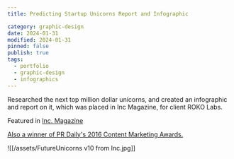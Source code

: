```yaml
---
title: Predicting Startup Unicorns Report and Infographic

category: graphic-design
date: 2024-01-31
modified: 2024-01-31
pinned: false
publish: true
tags:
  - portfolio
  - graphic-design
  - infographics
---
```


Researched the next top million dollar unicorns, and created an infographic and report on it, which was placed in Inc Magazine, for client ROKO Labs.

Featured in [Inc. Magazine](https://www.inc.com/tess-townsend/10-startups-that-could-beat-a-possible-bubble-burst-.html)

[Also a winner of PR Daily's 2016 Content Marketing Awards.](https://www.prdaily.com/awards/content-marketing-awards/2016/winners/infographics/)

![[/assets/FutureUnicorns v10 from Inc.jpg]]

